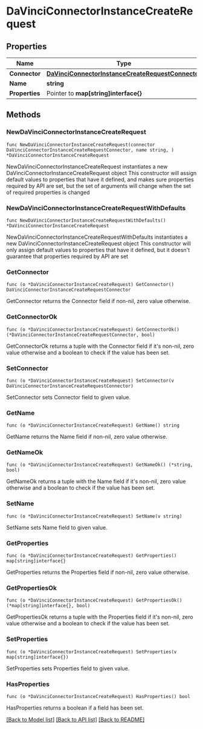 # DaVinciConnectorInstanceCreateRequest

## Properties

Name | Type | Description | Notes
------------ | ------------- | ------------- | -------------
**Connector** | [**DaVinciConnectorInstanceCreateRequestConnector**](DaVinciConnectorInstanceCreateRequestConnector.md) |  | 
**Name** | **string** |  | 
**Properties** | Pointer to **map[string]interface{}** |  | [optional] 

## Methods

### NewDaVinciConnectorInstanceCreateRequest

`func NewDaVinciConnectorInstanceCreateRequest(connector DaVinciConnectorInstanceCreateRequestConnector, name string, ) *DaVinciConnectorInstanceCreateRequest`

NewDaVinciConnectorInstanceCreateRequest instantiates a new DaVinciConnectorInstanceCreateRequest object
This constructor will assign default values to properties that have it defined,
and makes sure properties required by API are set, but the set of arguments
will change when the set of required properties is changed

### NewDaVinciConnectorInstanceCreateRequestWithDefaults

`func NewDaVinciConnectorInstanceCreateRequestWithDefaults() *DaVinciConnectorInstanceCreateRequest`

NewDaVinciConnectorInstanceCreateRequestWithDefaults instantiates a new DaVinciConnectorInstanceCreateRequest object
This constructor will only assign default values to properties that have it defined,
but it doesn't guarantee that properties required by API are set

### GetConnector

`func (o *DaVinciConnectorInstanceCreateRequest) GetConnector() DaVinciConnectorInstanceCreateRequestConnector`

GetConnector returns the Connector field if non-nil, zero value otherwise.

### GetConnectorOk

`func (o *DaVinciConnectorInstanceCreateRequest) GetConnectorOk() (*DaVinciConnectorInstanceCreateRequestConnector, bool)`

GetConnectorOk returns a tuple with the Connector field if it's non-nil, zero value otherwise
and a boolean to check if the value has been set.

### SetConnector

`func (o *DaVinciConnectorInstanceCreateRequest) SetConnector(v DaVinciConnectorInstanceCreateRequestConnector)`

SetConnector sets Connector field to given value.


### GetName

`func (o *DaVinciConnectorInstanceCreateRequest) GetName() string`

GetName returns the Name field if non-nil, zero value otherwise.

### GetNameOk

`func (o *DaVinciConnectorInstanceCreateRequest) GetNameOk() (*string, bool)`

GetNameOk returns a tuple with the Name field if it's non-nil, zero value otherwise
and a boolean to check if the value has been set.

### SetName

`func (o *DaVinciConnectorInstanceCreateRequest) SetName(v string)`

SetName sets Name field to given value.


### GetProperties

`func (o *DaVinciConnectorInstanceCreateRequest) GetProperties() map[string]interface{}`

GetProperties returns the Properties field if non-nil, zero value otherwise.

### GetPropertiesOk

`func (o *DaVinciConnectorInstanceCreateRequest) GetPropertiesOk() (*map[string]interface{}, bool)`

GetPropertiesOk returns a tuple with the Properties field if it's non-nil, zero value otherwise
and a boolean to check if the value has been set.

### SetProperties

`func (o *DaVinciConnectorInstanceCreateRequest) SetProperties(v map[string]interface{})`

SetProperties sets Properties field to given value.

### HasProperties

`func (o *DaVinciConnectorInstanceCreateRequest) HasProperties() bool`

HasProperties returns a boolean if a field has been set.


[[Back to Model list]](../README.md#documentation-for-models) [[Back to API list]](../README.md#documentation-for-api-endpoints) [[Back to README]](../README.md)



